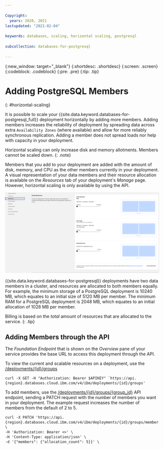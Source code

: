 ```yaml
---

Copyright:
  years: 2020, 2021
lastupdated: "2021-02-04"

keywords: databases, scaling, horizontal scaling, postgresql

subcollection: databases-for-postgresql

---
```


{:new_window: target="_blank"}
{:shortdesc: .shortdesc}
{:screen: .screen}
{:codeblock: .codeblock}
{:pre: .pre}
{:tip: .tip}


# Adding PostgreSQL Members
{: #horizontal-scaling}

It is possible to scale your {{site.data.keyword.databases-for-postgresql_full}} deployment horizontally by adding more members. Adding members increases the reliability of deployment by spreading data across extra `Availability Zones` (where available) and allow for more reliably synchronous replication. Adding a member does not spread loads nor help with capacity in your deployment. 

Horizontal scaling can only increase disk and memory allotments. Members cannot be scaled down. 
{: .note}

Members that you add to your deployment are added with the amount of disk, memory, and CPU as the other members currently in your deployment. A visual representation of your data members and their resource allocation is available on the _Resources_ tab of your deployment's _Manage_ page. However, horizontal scaling is only available by using the API.

![The Scale Resources Pane in _Resources_](images/settings-scaling.png)

{{site.data.keyword.databases-for-postgresql}} deployments have two data members in a cluster, and resources are allocated to both members equally. For example, the minimum storage of a PostgreSQL deployment is 10240 MB, which equates to an initial size of 5120 MB per member. The minimum RAM for a PostgreSQL deployment is 2048 MB, which equates to an initial allocation of 1028 MB per member.

Billing is based on the _total_ amount of resources that are allocated to the service. 
{: .tip}

## Adding Members through the API

The _Foundation Endpoint_ that is shown on the _Overview_ pane of your service provides the base URL to access this deployment through the API.

To view the current and scalable resources on a deployment, use the [/deployments/{id}/groups](https://cloud.ibm.com/apidocs/cloud-databases-api#get-currently-available-scaling-groups-from-a-depl)
```
curl -X GET -H "Authorization: Bearer $APIKEY" `https://api.{region}.databases.cloud.ibm.com/v4/ibm/deployments/{id}/groups'
```

To add members, use the [/deployments/{id}/groups/{group_id}](https://cloud.ibm.com/apidocs/cloud-databases-api#set-scaling-values-on-a-specified-group) API endpoint, sending a PATCH request with the number of members you want in your deployment. The example request increases the number of members from the default of 2 to 5.
```
curl -X PATCH 'https://api.{region}.databases.cloud.ibm.com/v4/ibm/deployments/{id}/groups/member' \
-H 'Authorization: Bearer <>' \
-H 'Content-Type: application/json' \
-d '{"members": {"allocation_count": 5}}' \
```

